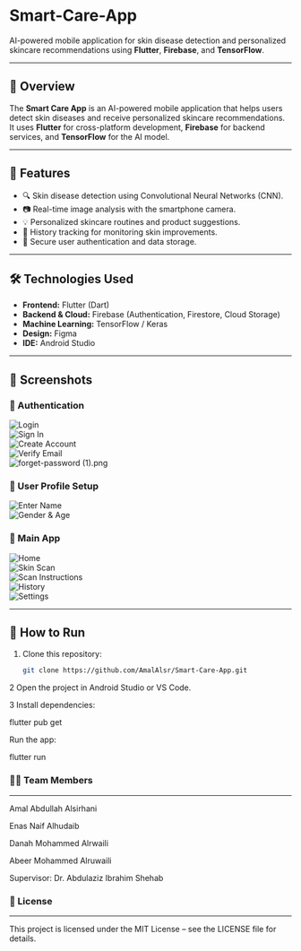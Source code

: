 # Smart-Care-App

AI-powered mobile application for skin disease detection and personalized skincare recommendations using **Flutter**, **Firebase**, and **TensorFlow**.

---

## 📖 Overview
The **Smart Care App** is an AI-powered mobile application that helps users detect skin diseases and receive personalized skincare recommendations.  
It uses **Flutter** for cross-platform development, **Firebase** for backend services, and **TensorFlow** for the AI model.

---

## 🎯 Features
- 🔍 Skin disease detection using Convolutional Neural Networks (CNN).  
- 📷 Real-time image analysis with the smartphone camera.  
- 💡 Personalized skincare routines and product suggestions.  
- 📝 History tracking for monitoring skin improvements.  
- 🔐 Secure user authentication and data storage.  

---

## 🛠️ Technologies Used
- **Frontend:** Flutter (Dart)  
- **Backend & Cloud:** Firebase (Authentication, Firestore, Cloud Storage)  
- **Machine Learning:** TensorFlow / Keras  
- **Design:** Figma  
- **IDE:** Android Studio  

---

## 📱 Screenshots

### 🔐 Authentication
![Login](docs/screenshots/login.png)  
![Sign In](docs/screenshots/sign-in.png)  
![Create Account](docs/screenshots/create-account.png)  
![Verify Email](docs/screenshots/verify-email.png)  
![forget-password (1).png](docs/screenshots/forget-password(1).png)  

### 👤 User Profile Setup
![Enter Name](docs/screenshots/name.png)  
![Gender & Age](docs/screenshots/gender-age.png)  

### 📲 Main App
![Home](docs/screenshots/home.png)  
![Skin Scan](docs/screenshots/scan.png)  
![Scan Instructions](docs/screenshots/scan-here.png)  
![History](docs/screenshots/history.png)  
![Settings](docs/screenshots/settings.png)  

---

## 🚀 How to Run
1. Clone this repository:
   ```bash
   git clone https://github.com/AmalAlsr/Smart-Care-App.git
2 Open the project in Android Studio or VS Code.

3 Install dependencies:

flutter pub get

Run the app:

flutter run 


### 👩‍💻 Team Members
---
Amal Abdullah Alsirhani

Enas Naif Alhudaib

Danah Mohammed Alrwaili

Abeer Mohammed Alruwaili

Supervisor: Dr. Abdulaziz Ibrahim Shehab

### 📜 License
---
This project is licensed under the MIT License – see the LICENSE
 file for details.
